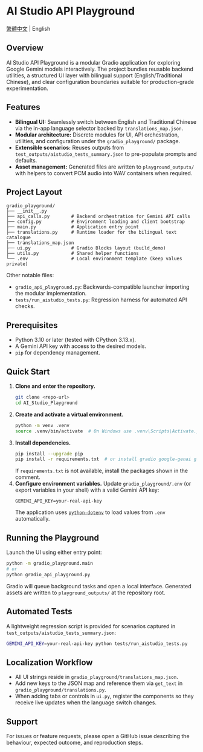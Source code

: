 # AI Studio API Playground

[繁體中文](README.zh-TW.md) | English

## Overview
AI Studio API Playground is a modular Gradio application for exploring Google Gemini
models interactively. The project bundles reusable backend utilities, a structured
UI layer with bilingual support (English/Traditional Chinese), and clear
configuration boundaries suitable for production-grade experimentation.

## Features
- **Bilingual UI:** Seamlessly switch between English and Traditional Chinese via
the in-app language selector backed by `translations_map.json`.
- **Modular architecture:** Discrete modules for UI, API orchestration, utilities,
and configuration under the `gradio_playground/` package.
- **Extensible scenarios:** Reuses outputs from `test_outputs/aistudio_tests_summary.json`
to pre-populate prompts and defaults.
- **Asset management:** Generated files are written to `playground_outputs/` with
helpers to convert PCM audio into WAV containers when required.

## Project Layout
```
gradio_playground/
├── __init__.py
├── api_calls.py        # Backend orchestration for Gemini API calls
├── config.py           # Environment loading and client bootstrap
├── main.py             # Application entry point
├── translations.py     # Runtime loader for the bilingual text catalogue
├── translations_map.json
├── ui.py               # Gradio Blocks layout (build_demo)
├── utils.py            # Shared helper functions
└── .env                # Local environment template (keep values private)
```
Other notable files:
- `gradio_api_playground.py`: Backwards-compatible launcher importing the modular
  implementation.
- `tests/run_aistudio_tests.py`: Regression harness for automated API checks.

## Prerequisites
- Python 3.10 or later (tested with CPython 3.13.x).
- A Gemini API key with access to the desired models.
- `pip` for dependency management.

## Quick Start
1. **Clone and enter the repository.**
   ```bash
   git clone <repo-url>
   cd AI_Studio_Playground
   ```
2. **Create and activate a virtual environment.**
   ```bash
   python -m venv .venv
   source .venv/bin/activate  # On Windows use .venv\Scripts\Activate.ps1
   ```
3. **Install dependencies.**
   ```bash
   pip install --upgrade pip
   pip install -r requirements.txt  # or install gradio google-genai google-auth python-dotenv
   ```
   If `requirements.txt` is not available, install the packages shown in the comment.
4. **Configure environment variables.**
   Update `gradio_playground/.env` (or export variables in your shell) with a
   valid Gemini API key:
   ```env
   GEMINI_API_KEY=your-real-api-key
   ```
   The application uses [`python-dotenv`](https://pypi.org/project/python-dotenv/)
   to load values from `.env` automatically.

## Running the Playground
Launch the UI using either entry point:
```bash
python -m gradio_playground.main
# or
python gradio_api_playground.py
```
Gradio will queue background tasks and open a local interface. Generated assets
are written to `playground_outputs/` at the repository root.

## Automated Tests
A lightweight regression script is provided for scenarios captured in
`test_outputs/aistudio_tests_summary.json`:
```bash
GEMINI_API_KEY=your-real-api-key python tests/run_aistudio_tests.py
```

## Localization Workflow
- All UI strings reside in `gradio_playground/translations_map.json`.
- Add new keys to the JSON map and reference them via `get_text` in
  `gradio_playground/translations.py`.
- When adding tabs or controls in `ui.py`, register the components so they
  receive live updates when the language switch changes.

## Support
For issues or feature requests, please open a GitHub issue describing the
behaviour, expected outcome, and reproduction steps.
